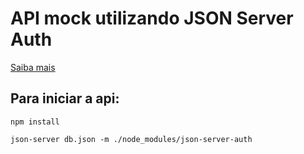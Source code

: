 # API mock utilizando JSON Server Auth

<a href="https://www.npmjs.com/package/json-server-auth">Saiba mais</a>

## Para iniciar a api:

```
npm install
```

```
json-server db.json -m ./node_modules/json-server-auth
```
